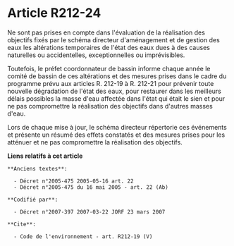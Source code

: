 # Article R212-24

Ne sont pas prises en compte dans l'évaluation de la réalisation des objectifs fixés par le schéma directeur d'aménagement et
de gestion des eaux les altérations temporaires de l'état des eaux dues à des causes naturelles ou accidentelles,
exceptionnelles ou imprévisibles. 

Toutefois, le préfet coordonnateur de bassin informe chaque année le comité de bassin de ces altérations et des mesures
prises dans le cadre du programme prévu aux articles R. 212-19 à R. 212-21 pour prévenir toute nouvelle dégradation de l'état
des eaux, pour restaurer dans les meilleurs délais possibles la masse d'eau affectée dans l'état qui était le sien et pour ne
pas compromettre la réalisation des objectifs dans d'autres masses d'eau. 

Lors de chaque mise à jour, le schéma directeur répertorie ces événements et présente un résumé des effets constatés et des
mesures prises pour les atténuer et ne pas compromettre la réalisation des objectifs.

**Liens relatifs à cet article**

	**Anciens textes**:

	  - Décret n°2005-475 2005-05-16 art. 22
	  - Décret n°2005-475 du 16 mai 2005 - art. 22 (Ab)

	**Codifié par**:

	  - Décret n°2007-397 2007-03-22 JORF 23 mars 2007

	**Cite**:

	  - Code de l'environnement - art. R212-19 (V)
